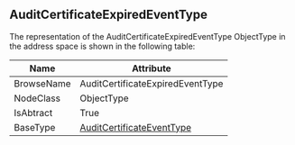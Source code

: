 <!-- objecttype -->
## AuditCertificateExpiredEventType

The representation of the AuditCertificateExpiredEventType ObjectType in the address space is shown in the following table:  

|Name|Attribute|
|---|---|
|BrowseName|AuditCertificateExpiredEventType|
|NodeClass|ObjectType|
|IsAbtract|True|
|BaseType|[AuditCertificateEventType](../../../Part5/ObjectTypes/AuditCertificateEventType/readme.md)|

